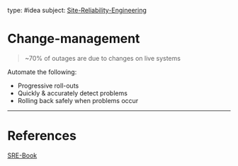 type: #idea
subject: [Site-Reliability-Engineering](Site-Reliability-Engineering.md)
<!-- Subject should be a hub note -->
# Change-management

> ~70% of outages are due to changes on live systems

Automate the following:

- Progressive roll-outs
- Quickly & accurately detect problems
- Rolling back safely when problems occur

---
# References
<!-- What references back up this idea -->
[SRE-Book](SRE-Book.md)